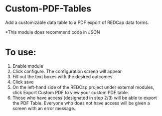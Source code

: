 # Custom-PDF-Tables
Add a customizable data table to a PDF export of REDCap data forms.

   *This module does recommend code in JSON

# To use: 
1.	Enable module
1.	Click configure. The configuration screen will appear
1.	Fill out the text boxes with the desired outcomes
1.	Click save
1.	On the left-hand side of the REDCap project under external modules, click Export Custom PDF to view your custom PDF table.
1.  Those who have access (designated in step 2/3) will be able to export the PDF Table. Everyone who does not have access will be given a screen with an error message.
